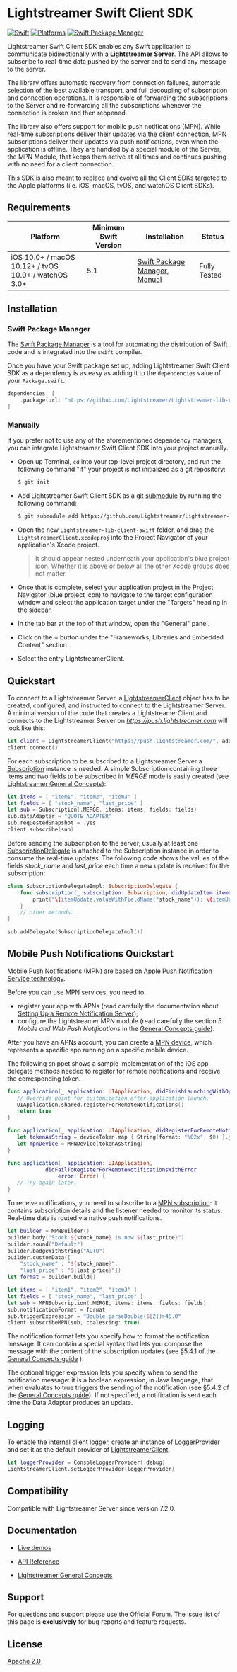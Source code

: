 # Lightstreamer Swift Client SDK

[![Swift](https://img.shields.io/badge/Swift-5.1_5.2_5.3_5.4-orange?style=flat-square)](https://img.shields.io/badge/Swift-5.1_5.2_5.3_5.4-Orange?style=flat-square)
[![Platforms](https://img.shields.io/badge/Platforms-macOS_iOS_tvOS_watchOS_Linux_Windows-yellowgreen?style=flat-square)](https://img.shields.io/badge/Platforms-macOS_iOS_tvOS_watchOS_Linux_Windows-Green?style=flat-square)
[![Swift Package Manager](https://img.shields.io/badge/Swift_Package_Manager-compatible-orange?style=flat-square)](https://img.shields.io/badge/Swift_Package_Manager-compatible-orange?style=flat-square)

Lightstreamer Swift Client SDK enables any Swift application to communicate bidirectionally with a **Lightstreamer Server**. The API allows to subscribe to real-time data pushed by the server and to send any message to the server.

The library offers automatic recovery from connection failures, automatic selection of the best available transport, and full decoupling of subscription and connection operations. It is responsible of forwarding the subscriptions to the Server and re-forwarding all the subscriptions whenever the connection is broken and then reopened.

The library also offers support for mobile push notifications (MPN). While real-time subscriptions deliver their updates via the client connection, MPN subscriptions deliver their updates via push notifications, even when the application is offline. They are handled by a special module of the Server, the MPN Module, that keeps them active at all times and continues pushing with no need for a client connection.

This SDK is also meant to replace and evolve all the Client SDKs targeted to the Apple platforms (i.e. iOS, macOS, tvOS, and watchOS Client SDKs).

## Requirements

| Platform | Minimum Swift Version | Installation | Status |
| --- | --- | --- | --- |
| iOS 10.0+ / macOS 10.12+ / tvOS 10.0+ / watchOS 3.0+ | 5.1 | [Swift Package Manager](#swift-package-manager), [Manual](#manually) | Fully Tested |

## Installation

### Swift Package Manager

The [Swift Package Manager](https://swift.org/package-manager/) is a tool for automating the distribution of Swift code and is integrated into the `swift` compiler.

Once you have your Swift package set up, adding Lightstreamer Swift Client SDK as a dependency is as easy as adding it to the `dependencies` value of your `Package.swift`.

```swift
dependencies: [
    .package(url: "https://github.com/Lightstreamer/Lightstreamer-lib-client-swift.git", from: "5.0.0-beta.1")
]
```

### Manually

If you prefer not to use any of the aforementioned dependency managers, you can integrate Lightstreamer Swift Client SDK into your project manually.

- Open up Terminal, `cd` into your top-level project directory, and run the following command "if" your project is not initialized as a git repository:

  ```bash
  $ git init
  ```

- Add Lightstreamer Swift Client SDK as a git [submodule](https://git-scm.com/docs/git-submodule) by running the following command:

  ```bash
  $ git submodule add https://github.com/Lightstreamer/Lightstreamer-lib-client-swift.git
  ```

- Open the new `Lightstreamer-lib-client-swift` folder, and drag the `LightstreamerClient.xcodeproj` into the Project Navigator of your application's Xcode project.

    > It should appear nested underneath your application's blue project icon. Whether it is above or below all the other Xcode groups does not matter.
    
- Once that is complete, select your application project in the Project Navigator (blue project icon) to navigate to the target configuration window and select the application target under the "Targets" heading in the sidebar.

- In the tab bar at the top of that window, open the "General" panel.

- Click on the + button under the "Frameworks, Libraries and Embedded Content" section.

- Select the entry LightstreamerClient.

## Quickstart

To connect to a Lightstreamer Server, a [LightstreamerClient](https://sdk.lightstreamer.com/ls-swift-client/5.0.0-beta.1/api/Classes/LightstreamerClient.html) object has to be created, configured, and instructed to connect to the Lightstreamer Server. 
A minimal version of the code that creates a LightstreamerClient and connects to the Lightstreamer Server on *https://push.lightstreamer.com* will look like this:

```swift
let client = LightstreamerClient("https://push.lightstreamer.com/", adapterSet: "DEMO")
client.connect()
```

For each subscription to be subscribed to a Lightstreamer Server a [Subscription](https://sdk.lightstreamer.com/ls-swift-client/5.0.0-beta.1/api/Classes/Subscription.html) instance is needed.
A simple Subscription containing three items and two fields to be subscribed in *MERGE* mode is easily created (see [Lightstreamer General Concepts](https://www.lightstreamer.com/docs/base/General%20Concepts.pdf)):

```swift
let items = [ "item1", "item2", "item3" ]
let fields = [ "stock_name", "last_price" ]
let sub = Subscription(.MERGE, items: items, fields: fields)
sub.dataAdapter = "QUOTE_ADAPTER"
sub.requestedSnapshot = .yes
client.subscribe(sub)
```

Before sending the subscription to the server, usually at least one [SubscriptionDelegate](https://sdk.lightstreamer.com/ls-swift-client/5.0.0-beta.1/api/Protocols/SubscriptionDelegate.html) is attached to the Subscription instance in order to consume the real-time updates. The following code shows the values of the fields *stock_name* and *last_price* each time a new update is received for the subscription:

```swift
class SubscriptionDelegateImpl: SubscriptionDelegate {
    func subscription(_ subscription: Subscription, didUpdateItem itemUpdate: ItemUpdate) {
        print("\(itemUpdate.valueWithFieldName("stock_name")): \(itemUpdate.valueWithFieldName("last_price"))")
    }
    // other methods...
}

sub.addDelegate(SubscriptionDelegateImpl())
```

## Mobile Push Notifications Quickstart

Mobile Push Notifications (MPN) are based on [Apple Push Notification Service technology](https://developer.apple.com/documentation/usernotifications).

Before you can use MPN services, you need to
- register your app with APNs (read carefully the documentation about [Setting Up a Remote Notification Server](https://developer.apple.com/documentation/usernotifications/setting_up_a_remote_notification_server));
- configure the Lightstreamer MPN module (read carefully the section *5 Mobile and Web Push Notifications* in the [General Concepts guide](https://lightstreamer.com/docs/ls-server/7.2.0/General%20Concepts.pdf)).

After you have an APNs account, you can create a [MPN device](https://sdk.lightstreamer.com/ls-swift-client/5.0.0-beta.1/api/Classes/MPNDevice.html), which represents a specific app running on a specific mobile device.

The following snippet shows a sample implementation of the iOS app delegate methods needed to register for remote notifications and receive the corresponding token.

```swift
func application(_ application: UIApplication, didFinishLaunchingWithOptions launchOptions: [UIApplicationLaunchOptionsKey: Any]?) -> Bool {
   // Override point for customization after application launch.       
   UIApplication.shared.registerForRemoteNotifications()
   return true
}

func application(_ application: UIApplication, didRegisterForRemoteNotificationsWithDeviceToken deviceToken: Data) {
   let tokenAsString = deviceToken.map { String(format: "%02x", $0) }.joined()
   let mpnDevice = MPNDevice(tokenAsString)
}

func application(_ application: UIApplication,
            didFailToRegisterForRemoteNotificationsWithError 
                error: Error) {
   // Try again later.
}
```

To receive notifications, you need to subscribe to a [MPN subscription](https://sdk.lightstreamer.com/ls-swift-client/5.0.0-beta.1/api/Classes/MPNSubscription.html): it contains subscription details and the listener needed to monitor its status. Real-time data is routed via native push notifications.

```swift
let builder = MPNBuilder()
builder.body("Stock ${stock_name} is now ${last_price}")
builder.sound("Default")
builder.badgeWithString("AUTO")
builder.customData([
    "stock_name" : "${stock_name}",
    "last_price" : "${last_price}"])
let format = builder.build()

let items = [ "item1", "item2", "item3" ]
let fields = [ "stock_name", "last_price" ]
let sub = MPNSubscription(.MERGE, items: items, fields: fields)
sub.notificationFormat = format
sub.triggerExpression = "Double.parseDouble($[2])>45.0"
client.subscribeMPN(sub, coalescing: true)
```

The notification format lets you specify how to format the notification message. It can contain a special syntax that lets you compose the message with the content of the subscription updates (see §5.4.1 of the [General Concepts guide](https://lightstreamer.com/docs/ls-server/7.2.0/General%20Concepts.pdf) ).

The optional  trigger expression  lets you specify  when to send  the notification message: it is a boolean expression, in Java language, that when evaluates to true triggers the sending of the notification (see §5.4.2 of the [General Concepts guide](https://lightstreamer.com/docs/ls-server/7.2.0/General%20Concepts.pdf)). If not specified, a notification is sent each time the Data Adapter produces an update.

## Logging

To enable the internal client logger, create an instance of [LoggerProvider](https://sdk.lightstreamer.com/ls-swift-client/5.0.0-beta.1/api/Protocols/LSLoggerProvider.html) and set it as the default provider of [LightstreamerClient](https://sdk.lightstreamer.com/ls-swift-client/5.0.0-beta.1/api/Classes/LightstreamerClient.html).

```swift
let loggerProvider = ConsoleLoggerProvider(.debug)
LightstreamerClient.setLoggerProvider(loggerProvider)
```
## Compatibility

Compatible with Lightstreamer Server since version 7.2.0.

## Documentation

- [Live demos](https://demos.lightstreamer.com/?p=lightstreamer&t=client&lclient=apple&sclientapple=ios&sclientapple=macos&sclientapple=tvos&sclientapple=watchos)

- [API Reference](https://sdk.lightstreamer.com/ls-swift-client/5.0.0-beta.1/api/index.html)

- [Lightstreamer General Concepts](https://lightstreamer.com/docs/ls-server/7.2.0/General%20Concepts.pdf)

## Support

For questions and support please use the [Official Forum](https://forums.lightstreamer.com/). The issue list of this page is **exclusively** for bug reports and feature requests.

## License

[Apache 2.0](https://opensource.org/licenses/Apache-2.0)
